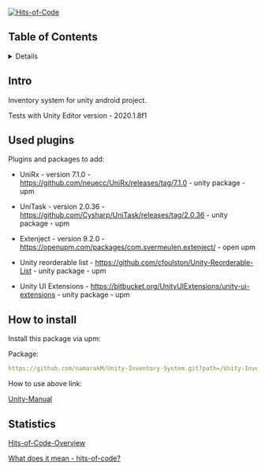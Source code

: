 [![Hits-of-Code](https://hitsofcode.com/github/namarakM/Unity-Inventory-System?branch=main)](https://hitsofcode.com/github/namarakM/Unity-Inventory-System?branch=main/view?branch=main/)

## Table of Contents
<details>
  
1. [Intro](#intro)
2. [Used plugins](#plugins-to-add)
3. [How to install](#how-to-install)
4. [Repo statistics](#statistics)

</details>

## Intro
Inventory system for unity android project.

Tests with Unity Editor version - 2020.1.8f1

## Used plugins

  <summary>Plugins and packages to add:</summary>
  
- UniRx - version 7.1.0 - https://github.com/neuecc/UniRx/releases/tag/7.1.0 - unity package - upm
  
- UniTask - version 2.0.36 - https://github.com/Cysharp/UniTask/releases/tag/2.0.36 - unity package - upm

- Extenject - version 9.2.0 - https://openupm.com/packages/com.svermeulen.extenject/ - open upm

- Unity reorderable list - https://github.com/cfoulston/Unity-Reorderable-List - unity package - upm 

- Unity UI Extensions - https://bitbucket.org/UnityUIExtensions/unity-ui-extensions - unity package - upm





## How to install
Install this package via upm:

Package:

```yaml
https://github.com/namarakM/Unity-Inventory-System.git?path=/Unity-Inventory-System/Assets/InventorySystem
```

How to use above link:

[Unity-Manual](https://docs.unity3d.com/Manual/upm-ui-giturl.html)

## Statistics

[Hits-of-Code-Overview](https://hitsofcode.com/view/github/namarakM/Unity-Inventory-System?branch=main)

[What does it mean - hits-of-code?](https://www.yegor256.com/2014/11/14/hits-of-code.html)

